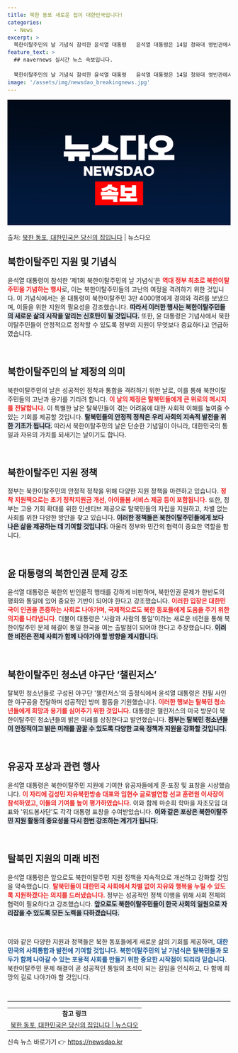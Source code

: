 ```yaml
---
title: 북한 동포 새로운 집이 대한민국입니다!
categories:
  - News
excerpt: >
  북한이탈주민의 날 기념식 참석한 윤석열 대통령   윤석열 대통령은 14일 청와대 영빈관에서 개최된 ‘제1회 …
feature_text: >
  ## navernews 실시간 뉴스 속보입니다.

  북한이탈주민의 날 기념식 참석한 윤석열 대통령   윤석열 대통령은 14일 청와대 영빈관에서 개최된 ‘제1회 …
image: '/assets/img/newsdao_breakingnews.jpg'
---
```


![뉴스다오 속보](/assets/img/newsdao_breakingnews.jpg)

<p>출처: <a href="https://newsdao.kr/4811" rel="dofollow">북한 동포, 대한민국은 당신의 집입니다</a> | 뉴스다오</p>

<h2 data-ke-size="size26">북한이탈주민 지원 및 기념식</h2>

<p data-ke-size="size16">윤석열 대통령이 참석한 ‘제1회 북한이탈주민의 날 기념식’은 <b><span style="color: #ee2323;">역대 정부 최초로 북한이탈주민을 기념하는 행사</span></b>로, 이는 북한이탈주민들의 고난의 여정을 격려하기 위한 것입니다. 이 기념식에서는 윤 대통령이 북한이탈주민 3만 4000명에게 경의와 격려를 보냈으며, 이들을 위한 지원의 필요성을 강조했습니다. <b><span style="background-color: #21538527;">따라서 이러한 행사는 북한이탈주민들의 새로운 삶의 시작을 알리는 신호탄이 될 것입니다.</span></b> 또한, 윤 대통령은 기념사에서 북한이탈주민들이 안정적으로 정착할 수 있도록 정부의 지원이 무엇보다 중요하다고 언급하였습니다.</p>

<p data-ke-size="size16">&nbsp;</p>

<h2 data-ke-size="size26">북한이탈주민의 날 제정의 의미</h2>

<p data-ke-size="size16">북한이탈주민의 날은 성공적인 정착과 통합을 격려하기 위한 날로, 이를 통해 북한이탈주민들의 고난과 용기를 기리려 합니다. <b><span style="color: #ee2323;">이 날의 제정은 탈북민들에게 큰 위로의 메시지를 전달합니다.</span></b> 이 특별한 날은 탈북민들이 겪는 어려움에 대한 사회적 이해를 높여줄 수 있는 기회를 제공할 것입니다. <b><span style="background-color: #21538527;">탈북민들의 안정적 정착은 우리 사회의 지속적 발전을 위한 기초가 됩니다.</span></b> 따라서 북한이탈주민의 날은 단순한 기념일이 아니라, 대한민국의 통일과 자유의 가치를 되새기는 날이기도 합니다.</p>

<p data-ke-size="size16">&nbsp;</p>

<h2 data-ke-size="size26">북한이탈주민 지원 정책</h2>

<p data-ke-size="size16">정부는 북한이탈주민의 안정적 정착을 위해 다양한 지원 정책을 마련하고 있습니다. <b><span style="color: #ee2323;">정착 지원책으로는 초기 정착지원금 개선, 아이돌봄 서비스 제공 등이 포함됩니다.</span></b> 또한, 정부는 고용 기회 확대를 위한 인센티브 제공으로 탈북민들의 자립을 지원하고, 차별 없는 사회를 위한 다양한 방안을 찾고 있습니다. <b><span style="background-color: #21538527;">이러한 정책들은 북한이탈주민들에게 보다 나은 삶을 제공하는 데 기여할 것입니다.</span></b> 아울러 정부와 민간의 협력이 중요한 역할을 합니다.</p>

<p data-ke-size="size16">&nbsp;</p>

<h2 data-ke-size="size26">윤 대통령의 북한인권 문제 강조</h2>

<p data-ke-size="size16">윤석열 대통령은 북한의 반인륜적 행태를 강하게 비판하며, 북한인권 문제가 한반도의 평화와 통일에 있어 중요한 기반이 되어야 한다고 강조했습니다. <b><span style="color: #ee2323;">이러한 입장은 대한민국이 인권을 존중하는 사회로 나아가며, 국제적으로도 북한 동포들에게 도움을 주기 위한 의지를 나타냅니다.</span></b> 더불어 대통령은 '사람과 사람의 통일'이라는 새로운 비전을 통해 북한이탈주민 문제 해결이 통일 한국을 여는 출발점이 되어야 한다고 주장했습니다. <b><span style="background-color: #21538527;">이러한 비전은 전체 사회가 함께 나아가야 할 방향을 제시합니다.</span></b></p>

<p data-ke-size="size16">&nbsp;</p>

<h2 data-ke-size="size26">북한이탈주민 청소년 야구단 ‘챌린저스’</h2>

<p data-ke-size="size16">탈북민 청소년들로 구성된 야구단 '챌린저스'의 출정식에서 윤석열 대통령은 친필 사인한 야구공을 전달하며 성공적인 방미 활동을 기원했습니다. <b><span style="color: #ee2323;">이러한 행보는 탈북민 청소년들에게 희망과 용기를 심어주기 위한 것입니다.</span></b> 대통령은 챌린저스의 미국 방문이 북한이탈주민 청소년들의 밝은 미래를 상징한다고 발언했습니다. <b><span style="background-color: #21538527;">정부는 탈북민 청소년들이 안정적이고 밝은 미래를 꿈꿀 수 있도록 다양한 교육 정책과 지원을 강화할 것입니다.</span></b></p>

<p data-ke-size="size16">&nbsp;</p>

<h2 data-ke-size="size26">유공자 포상과 관련 행사</h2>

<p data-ke-size="size16">윤석열 대통령은 북한이탈주민 지원에 기여한 유공자들에게 훈·포장 및 표창을 시상했습니다. <b><span style="color: #ee2323;">이 자리에 김성민 자유북한방송 대표와 임현수 글로벌연합 선교 훈련원 이사장이 참석하였고, 이들의 기여를 높이 평가하였습니다.</span></b> 이와 함께 마순희 학마을 자조모임 대표와 '위드봉사단'도 각각 대통령 표창을 수여받았습니다. <b><span style="background-color: #21538527;">이와 같은 포상은 북한이탈주민 지원 활동의 중요성을 다시 한번 강조하는 계기가 됩니다.</span></b></p>

<p data-ke-size="size16">&nbsp;</p>

<h2 data-ke-size="size26">탈북민 지원의 미래 비전</h2>

<p data-ke-size="size16">윤석열 대통령은 앞으로도 북한이탈주민 지원 정책을 지속적으로 개선하고 강화할 것임을 약속했습니다. <b><span style="color: #ee2323;">탈북민들이 대한민국 사회에서 차별 없이 자유와 행복을 누릴 수 있도록 지원하겠다는 의지를 드러냈습니다.</span></b> 정부는 성공적인 정책 이행을 위해 사회 전체의 협력이 필요하다고 강조했습니다. <b><span style="background-color: #21538527;">앞으로도 북한이탈주민들이 한국 사회의 일원으로 자리잡을 수 있도록 모든 노력을 다하겠습니다.</span></b></p>

<p data-ke-size="size16">&nbsp;</p>

<p data-ke-size="size16">이와 같은 다양한 지원과 정책들은 북한 동포들에게 새로운 삶의 기회를 제공하며, <b><span style="color: #1a5490;">대한민국의 사회통합과 발전에 기여할 것입니다.</span></b> <b><span style="color: #1a5490;">북한이탈주민의 날 기념식은 탈북민들과 모두가 함께 나아갈 수 있는 포용적 사회를 만들기 위한 중요한 시작점이 되리라 믿습니다.</span></b> 북한이탈주민 문제 해결이 곧 성공적인 통일의 초석이 되는 길임을 인식하고, 다 함께 희망의 길로 나아가야 할 것입니다.</p>

<p data-ke-size="size16">&nbsp;</p>

<hr>

<table style="width: 100%;">
  <tr>
    <td style="text-align: center; height: 17px;"><b>참고 링크</b></td>
  </tr>
  <tr>
    <td style="text-align: center; height: 17px;"><a href="https://newsdao.kr/4811" target="_blank">북한 동포, 대한민국은 당신의 집입니다 | 뉴스다오</a></td>
  </tr>
</table> 

신속 뉴스 바로가기 👉 <a href="https://newsdao.kr" rel="dofollow">https://newsdao.kr</a>



